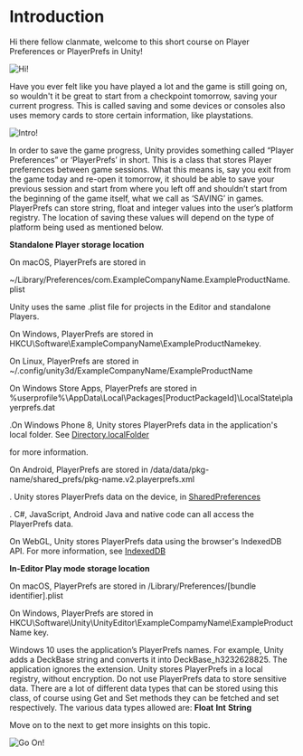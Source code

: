 # Introduction

Hi there fellow clanmate, welcome to this short course on Player Preferences or PlayerPrefs in Unity!

![Hi!](https://media.giphy.com/media/3pZipqyo1sqHDfJGtz/giphy.gif)

Have you ever felt like you have played a lot and the game is still going on, so wouldn't it be great to start from a checkpoint tomorrow, saving your current progress. This is called saving and some devices or consoles also uses memory cards to store certain information, like playstations.

![Intro!](https://media.giphy.com/media/98qNB9zZFJrm7xaqsq/giphy.gif)

In order to save the game progress, Unity provides something called “Player Preferences” or ‘PlayerPrefs’ in short. This is a class that stores Player preferences between game sessions. What this means is, say you exit from the game today and re-open it tomorrow, it should be able to save your previous session and start from where you left off and shouldn’t start from the beginning of the game itself, what we call as ‘SAVING’ in games. PlayerPrefs can store string, float and integer values into the user’s platform registry. The location of saving these values will depend on the type of platform being used as mentioned below.

**Standalone Player storage location**

On macOS, PlayerPrefs are stored in

~/Library/Preferences/com.ExampleCompanyName.ExampleProductName.plist

Unity uses the same .plist file for projects in the Editor and standalone Players.

On Windows, PlayerPrefs are stored in HKCU\Software\ExampleCompanyName\ExampleProductNamekey.

On Linux, PlayerPrefs are stored in ~/.config/unity3d/ExampleCompanyName/ExampleProductName

On Windows Store Apps, PlayerPrefs are stored in %userprofile%\AppData\Local\Packages\[ProductPackageId]\LocalState\playerprefs.dat

.On Windows Phone 8, Unity stores PlayerPrefs data in the application's local folder. See [Directory.localFolder](https://docs.unity3d.com/ScriptReference/Windows.Directory-localFolder.html)

for more information.

On Android, PlayerPrefs are stored in /data/data/pkg-name/shared_prefs/pkg-name.v2.playerprefs.xml

. Unity stores PlayerPrefs data on the device, in [SharedPreferences](https://codelabs.developers.google.com/codelabs/android-training-shared-preferences/index.html?index=..%2F..android-training#0)

. C#, JavaScript, Android Java and native code can all access the PlayerPrefs data.

On WebGL, Unity stores PlayerPrefs data using the browser's IndexedDB API. For more information, see [IndexedDB](https://developers.google.com/web/ilt/pwa/lab-indexeddb#overview)

**In-Editor Play mode storage location**

On macOS, PlayerPrefs are stored in /Library/Preferences/[bundle identifier].plist

On Windows, PlayerPrefs are stored in HKCU\Software\Unity\UnityEditor\ExampleCompamyName\ExampleProductName key.

Windows 10 uses the application’s PlayerPrefs names. For example, Unity adds a DeckBase string and converts it into DeckBase_h3232628825. The application ignores the extension. Unity stores PlayerPrefs in a local registry, without encryption. Do not use PlayerPrefs data to store sensitive data.
There are a lot of different data types that can be stored using this class, of course using Get and Set methods they can be fetched and set respectively. The various data types allowed are:
****Float**** 
****Int**** 
****String****

Move on to the next to get more insights on this topic.

![Go On!](https://media.giphy.com/media/LXl3KHf5t90u3uykMJ/giphy.gif)



